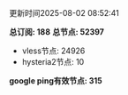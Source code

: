更新时间2025-08-02 08:52:41

**总订阅: 188**
**总节点: 52397**
- vless节点: 24926
- hysteria2节点: 10

**google ping有效节点: 315**
